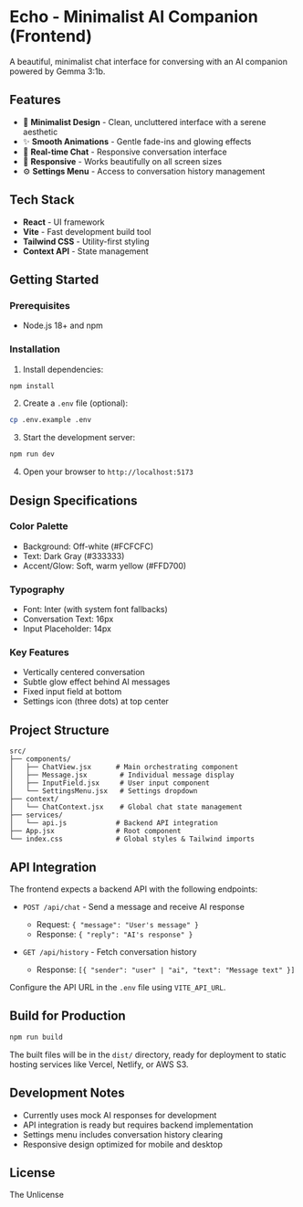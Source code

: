 # Echo - Minimalist AI Companion (Frontend)

A beautiful, minimalist chat interface for conversing with an AI companion powered by Gemma 3:1b.

## Features

- 🎨 **Minimalist Design** - Clean, uncluttered interface with a serene aesthetic
- ✨ **Smooth Animations** - Gentle fade-ins and glowing effects
- 💬 **Real-time Chat** - Responsive conversation interface
- 📱 **Responsive** - Works beautifully on all screen sizes
- ⚙️ **Settings Menu** - Access to conversation history management

## Tech Stack

- **React** - UI framework
- **Vite** - Fast development build tool
- **Tailwind CSS** - Utility-first styling
- **Context API** - State management

## Getting Started

### Prerequisites

- Node.js 18+ and npm

### Installation

1. Install dependencies:
```bash
npm install
```

2. Create a `.env` file (optional):
```bash
cp .env.example .env
```

3. Start the development server:
```bash
npm run dev
```

4. Open your browser to `http://localhost:5173`

## Design Specifications

### Color Palette
- Background: Off-white (#FCFCFC)
- Text: Dark Gray (#333333)
- Accent/Glow: Soft, warm yellow (#FFD700)

### Typography
- Font: Inter (with system font fallbacks)
- Conversation Text: 16px
- Input Placeholder: 14px

### Key Features
- Vertically centered conversation
- Subtle glow effect behind AI messages
- Fixed input field at bottom
- Settings icon (three dots) at top center

## Project Structure

```
src/
├── components/
│   ├── ChatView.jsx      # Main orchestrating component
│   ├── Message.jsx        # Individual message display
│   ├── InputField.jsx     # User input component
│   └── SettingsMenu.jsx   # Settings dropdown
├── context/
│   └── ChatContext.jsx    # Global chat state management
├── services/
│   └── api.js            # Backend API integration
├── App.jsx               # Root component
└── index.css             # Global styles & Tailwind imports
```

## API Integration

The frontend expects a backend API with the following endpoints:

- `POST /api/chat` - Send a message and receive AI response
  - Request: `{ "message": "User's message" }`
  - Response: `{ "reply": "AI's response" }`

- `GET /api/history` - Fetch conversation history
  - Response: `[{ "sender": "user" | "ai", "text": "Message text" }]`

Configure the API URL in the `.env` file using `VITE_API_URL`.

## Build for Production

```bash
npm run build
```

The built files will be in the `dist/` directory, ready for deployment to static hosting services like Vercel, Netlify, or AWS S3.

## Development Notes

- Currently uses mock AI responses for development
- API integration is ready but requires backend implementation
- Settings menu includes conversation history clearing
- Responsive design optimized for mobile and desktop

## License

The Unlicense
